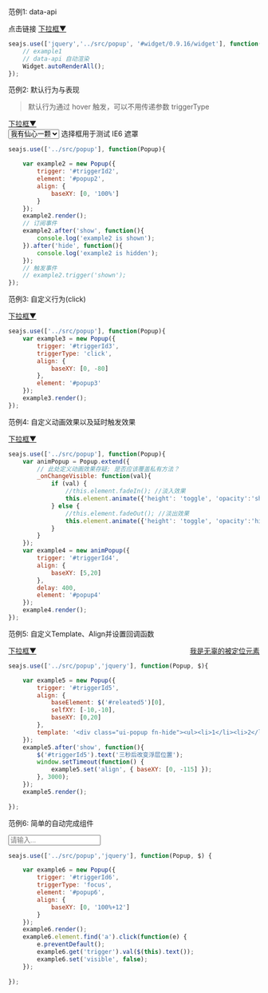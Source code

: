<style>
    .fn-hide, .ui-popup {
        display: none;
    }

    .ui-popup {
        border: 1px solid #CCC;
        padding: 3px 5px;
        background: #EEE;
        margin: 0;
    }
    .ui-popup ul{
        margin: 0;
    }
    .ui-popup li {
        list-style: none;
    }
</style>

范例1: data-api

<div class="popup">
    点击链接
    <a href="#popup1" id="triggerId1">下拉框<span class="icon">▼</span></a>
    <ul class="ui-popup" id="popup1" data-widget="popup" data-trigger="#triggerId1" data-trigger-type="click">
        <li><a href="http://aralejs.org#1">内容1</a></li>
        <li><a href="http://aralejs.org#2">内容2</a></li>
        <li><a href="http://aralejs.org#3">内容3</a></li>
        <li><a href="http://aralejs.org#4">内容4</a></li>
    </ul>
</div>

```javascript
seajs.use(['jquery','../src/popup', '#widget/0.9.16/widget'], function($, Popup, Widget){
    // example1
    // data-api 自动渲染
    Widget.autoRenderAll();
});
```

范例2: 默认行为与表现

> 默认行为通过 hover 触发，可以不用传递参数 triggerType

<div class="popup">
    <a href="#popup2" id="triggerId2">下拉框<span class="icon">▼</span></a>
    <ul class="fn-hide ui-popup" id="popup2">
        <li><a href="http://aralejs.org#1">内容1</a></li>
        <li><a href="http://aralejs.org#2">内容2</a></li>
        <li><a href="http://aralejs.org#3">内容3</a></li>
        <li><a href="http://aralejs.org#4">内容4</a></li>
    </ul>
</div>
<div class="selectbox">
    <select>
        <option>我有仙心一颗</option>
        <option>久被尘劳封锁</option>
        <option>何日尘尽光生</option>
        <option>照破山河万朵</option>
    </select>
    <span class="grey">选择框用于测试 IE6 遮罩</span>
</div>

```javascript
seajs.use(['../src/popup'], function(Popup){

    var example2 = new Popup({
        trigger: '#triggerId2',
        element: '#popup2',
        align: {
            baseXY: [0, '100%']
        }
    });
    example2.render();
    // 订阅事件
    example2.after('show', function(){
        console.log('example2 is shown');
    }).after('hide', function(){
        console.log('example2 is hidden');
    });
    // 触发事件
    // example2.trigger('shown');
});
```

范例3: 自定义行为(click)

<div class="popup">
    <a href="#popup3" id="triggerId3">下拉框<span class="icon">▼</span></a>
    <ul class="fn-hide ui-popup" id="popup3">
        <li><a href="http://aralejs.org#1">内容1</a></li>
        <li><a href="http://aralejs.org#3">内容2</a></li>
        <li><a href="http://aralejs.org#3">内容3</a></li>
        <li><a href="http://aralejs.org#4">内容4</a></li>
    </ul>
</div>

```javascript
seajs.use(['../src/popup'], function(Popup){
    var example3 = new Popup({
        trigger: '#triggerId3',
        triggerType: 'click',
        align: {
            baseXY: [0, -80]
        },
        element: '#popup3'
    });
    example3.render();
});
```

范例4: 自定义动画效果以及延时触发效果

<div class="popup">
    <a href="#popup4" id="triggerId4" title="400ms 后出现, 请稍安勿躁">下拉框<span class="icon">▼</span></a> 
    <ul class="fn-hide ui-popup" id="popup4">
        <li><a href="http://aralejs.org#1">内容1</a></li>
        <li><a href="http://aralejs.org#2">内容2</a></li>
        <li><a href="http://aralejs.org#3">内容3</a></li>
        <li><a href="http://aralejs.org#4">内容4</a></li>
    </ul>
</div>

```javascript
seajs.use(['../src/popup'], function(Popup){
    var animPopup = Popup.extend({
        // 此处定义动画效果存疑; 是否应该覆盖私有方法？
        _onChangeVisible: function(val){
            if (val) {
                //this.element.fadeIn(); //淡入效果
                this.element.animate({'height': 'toggle', 'opacity':'show'}, 200);
            } else {
                //this.element.fadeOut(); //淡出效果
                this.element.animate({'height': 'toggle', 'opacity':'hide'}, 200);
            }
        }
    });
    var example4 = new animPopup({
        trigger: '#triggerId4',
        align: {
            baseXY: [5,20]
        },
        delay: 400,
        element: '#popup4'
    });
    example4.render();
});
```

范例5: 自定义Template、Align并设置回调函数

<div class="popup">
    <a href="#" id="triggerId5">下拉框<span class="icon">▼</span></a>
    <a href="#" id="releated5" style="float:right;">我是无辜的被定位元素</a>
</div>

```javascript
seajs.use(['../src/popup','jquery'], function(Popup, $){

    var example5 = new Popup({
        trigger: '#triggerId5',
        align: {
            baseElement: $('#releated5')[0],
            selfXY: [-10,-10],
            baseXY: [0,20]
        },
        template: '<div class="ui-popup fn-hide"><ul><li>1</li><li>2</li><li>3</li><li>4</li></ul></div>'
    });
    example5.after('show', function(){
        $('#triggerId5').text('三秒后改变浮层位置');
        window.setTimeout(function() {
            example5.set('align', { baseXY: [0, -115] });
        }, 3000);
    });
    example5.render();
    
});
```

范例6: 简单的自动完成组件

<div class="popup">
    <input id="triggerId6" placeholder="请输入..." />
    <ul class="fn-hide ui-popup" id="popup6">
        <li><a href="http://aralejs.org#1">内容1</a></li>
        <li><a href="http://aralejs.org#2">内容2</a></li>
        <li><a href="http://aralejs.org#3">内容3</a></li>
        <li><a href="http://aralejs.org#4">内容4</a></li>
    </ul>
</div>

```javascript
seajs.use(['../src/popup','jquery'], function(Popup, $) {

    var example6 = new Popup({
        trigger: '#triggerId6',
        triggerType: 'focus',
        element: '#popup6',
        align: {
            baseXY: [0, '100%+12']
        }
    });
    example6.render();
    example6.element.find('a').click(function(e) {
        e.preventDefault();
        example6.get('trigger').val($(this).text());
        example6.set('visible', false);
    });
    
});
```

